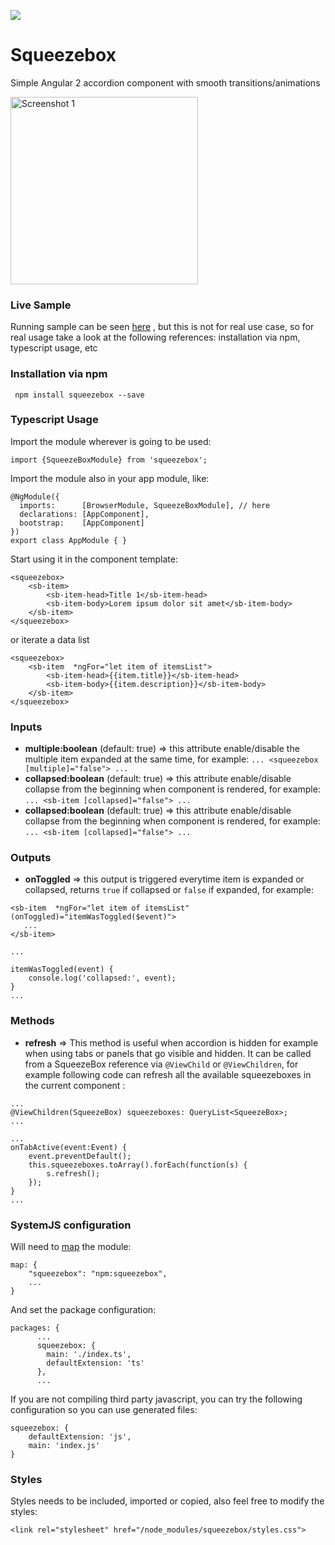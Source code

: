 [<img src="https://david-dm.org/asotog/squeezebox.svg">](https://david-dm.org/asotog/squeezebox)

# Squeezebox
Simple Angular 2 accordion component with smooth transitions/animations

<img alt="Screenshot 1" width="300" src="https://raw.githubusercontent.com/asotog/squeezebox/master/screenshot-1.png">

### Live Sample
Running sample can be seen [here](http://plnkr.co/edit/S9S8NBP1Ha8JKM6QjjmT?p=preview) , but this is not for real use case, so for real usage take a look at the following references: installation via npm, typescript usage, etc

### Installation via npm
` npm install squeezebox --save`

### Typescript Usage
Import the module wherever is going to be used:

`import {SqueezeBoxModule} from 'squeezebox';`

Import the module also in your app module, like:

```
@NgModule({
  imports:      [BrowserModule, SqueezeBoxModule], // here
  declarations: [AppComponent],
  bootstrap:    [AppComponent]
})
export class AppModule { }

```

Start using it in the component template:

```
<squeezebox>
    <sb-item>
        <sb-item-head>Title 1</sb-item-head>
        <sb-item-body>Lorem ipsum dolor sit amet</sb-item-body>
    </sb-item>
</squeezebox>
```

or iterate a data list

```
<squeezebox>
    <sb-item  *ngFor="let item of itemsList">
        <sb-item-head>{{item.title}}</sb-item-head>
        <sb-item-body>{{item.description}}</sb-item-body>
    </sb-item>
</squeezebox>
```

### Inputs

*   **multiple:boolean** (default: true) => this attribute enable/disable the multiple item expanded at the same time, for example: `... <squeezebox [multiple]="false"> ...` 
*   **collapsed:boolean** (default: true) => this attribute enable/disable collapse from the beginning when component is rendered, for example: `... <sb-item [collapsed]="false"> ...`  
*   **collapsed:boolean** (default: true) => this attribute enable/disable collapse from the beginning when component is rendered, for example: `... <sb-item [collapsed]="false"> ...`  

### Outputs
*   **onToggled** => this output is triggered everytime item is expanded or collapsed, returns `true` if collapsed or `false` if expanded, for example:
```
<sb-item  *ngFor="let item of itemsList" (onToggled)="itemWasToggled($event)">
   ...
</sb-item>

... 

itemWasToggled(event) {
    console.log('collapsed:', event);
}
...
```
### Methods
*   **refresh** => This method is useful when accordion is hidden for example when using tabs or panels that go visible and hidden. It can be called from a SqueezeBox reference via `@ViewChild` or `@ViewChildren`, for example following code can refresh all the available squeezeboxes in the current component :
```
...
@ViewChildren(SqueezeBox) squeezeboxes: QueryList<SqueezeBox>;
...

...
onTabActive(event:Event) {
    event.preventDefault();
    this.squeezeboxes.toArray().forEach(function(s) { 
        s.refresh();
    });
}
...
```

### SystemJS configuration
Will need to [map](https://github.com/systemjs/systemjs/blob/master/docs/config-api.md#map) the module:
```
map: {
    "squeezebox": "npm:squeezebox",
    ...
}
```
And set the package configuration:
```
packages: {
      ...
      squeezebox: { 
        main: './index.ts',
        defaultExtension: 'ts' 
      },
      ...
```

If you are not compiling third party javascript, you can try the following configuration so you can use generated files:
```
squeezebox: {
    defaultExtension: 'js',
    main: 'index.js'
}
```


### Styles
Styles needs to be included, imported or copied, also feel free to modify the styles:
```
<link rel="stylesheet" href="/node_modules/squeezebox/styles.css">
```
